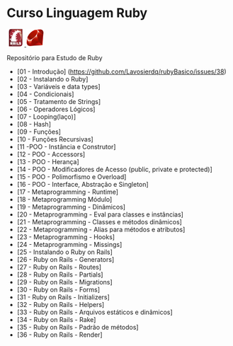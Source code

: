 # Curso Linguagem Ruby
<p align="left">
<a href="https://rubyonrails.org" target="_blank" rel="noreferrer"> <img src="https://raw.githubusercontent.com/devicons/devicon/master/icons/rails/rails-original-wordmark.svg" alt="rails" width="40" height="40"/> </a>
<a href="https://www.ruby-lang.org/en/" target="_blank" rel="noreferrer"> <img src="https://raw.githubusercontent.com/devicons/devicon/master/icons/ruby/ruby-original.svg" alt="ruby" width="40" height="40"/> </a>
</p>

<p>Repositório para Estudo de Ruby </p>



- [01 - Introdução] (https://github.com/Lavosierdq/rubyBasico/issues/38)
- [02 - Instalando o Ruby]
- [03 - Variáveis e data types]
- [04 - Condicionais]
- [05 - Tratamento de Strings]
- [06 - Operadores Lógicos]
- [07 - Looping(laço)]
- [08 - Hash]
- [09 - Funções]
- [10 - Funções Recursivas]
- [11 -POO - Instância e Construtor]
- [12 - POO - Accessors]
- [13 - POO - Herança]
- [14 - POO - Modificadores de Acesso (public, private e protected)]
- [15 - POO - Polimorfismo e Overload]
- [16 - POO - Interface, Abstração e Singleton]
- [17 - Metaprogramming - Runtime]
- [18 - Metaprogramming Módulo]
- [19 - Metaprogramming - Dinâmicos]
- [20 - Metaprogramming - Eval para classes e instâncias]
- [21 - Metaprogramming - Classes e métodos dinâmicos]
- [22 - Metaprogramming - Alias para métodos e atributos]
- [23 - Metaprogramming - Hooks]
- [24 - Metaprogramming - Missings]
- [25 - Instalando o Ruby on Rails]
- [26 - Ruby on Rails - Generators]
- [27 - Ruby on Rails - Routes]
- [28 - Ruby on Rails - Partials]
- [29 - Ruby on Rails - Migrations]
- [30 - Ruby on Rails - Forms]
- [31 - Ruby on Rails - Initializers]
- [32 - Ruby on Rails - Helpers]
- [33 - Ruby on Rails - Arquivos estáticos e dinâmicos]
- [34 - Ruby on Rails - Rake]
- [35 - Ruby on Rails - Padrão de métodos]
- [36 - Ruby on Rails - Render]
